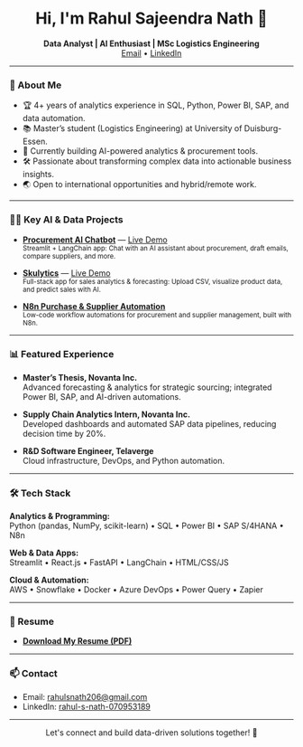 <!-- Profile Banner (optional) -->
<!-- ![Banner](https://your-image-url.com/banner.png) -->

<h1 align="center">Hi, I'm Rahul Sajeendra Nath 👋</h1>

<p align="center">
  <b>Data Analyst | AI Enthusiast | MSc Logistics Engineering</b><br>
  <a href="mailto:rahulsnath206@gmail.com">Email</a> •
  <a href="https://linkedin.com/in/rahul-s-nath-070953189">LinkedIn</a>
</p>

---

### 🚀 About Me

- 🏆 4+ years of analytics experience in SQL, Python, Power BI, SAP, and data automation.
- 📚 Master’s student (Logistics Engineering) at University of Duisburg-Essen.
- 🔭 Currently building AI-powered analytics & procurement tools.
- 🛠️ Passionate about transforming complex data into actionable business insights.
- 🌏 Open to international opportunities and hybrid/remote work.

---

### 🧑‍💻 Key AI & Data Projects

- [**Procurement AI Chatbot**](https://github.com/rahulsnath206/procurement-chatbot) — [Live Demo](https://procurement-chatbot-rahul.streamlit.app/)  
  <sub>Streamlit + LangChain app: Chat with an AI assistant about procurement, draft emails, compare suppliers, and more.</sub>

- [**Skulytics**](https://github.com/rahulsnath206/Skulytics) — [Live Demo](https://skulytics-frontend.onrender.com/)  
  <sub>Full-stack app for sales analytics & forecasting: Upload CSV, visualize product data, and predict sales with AI.</sub>

- [**N8n Purchase & Supplier Automation**](https://github.com/rahulsnath206/N8n-purchase-supplier-automation)  
  <sub>Low-code workflow automations for procurement and supplier management, built with N8n.</sub>

---

### 📊 Featured Experience

- **Master’s Thesis, Novanta Inc.**  
  Advanced forecasting & analytics for strategic sourcing; integrated Power BI, SAP, and AI-driven automations.

- **Supply Chain Analytics Intern, Novanta Inc.**  
  Developed dashboards and automated SAP data pipelines, reducing decision time by 20%.

- **R&D Software Engineer, Telaverge**  
  Cloud infrastructure, DevOps, and Python automation.

---

### 🛠️ Tech Stack

**Analytics & Programming:**  
Python (pandas, NumPy, scikit-learn) • SQL • Power BI • SAP S/4HANA • N8n

**Web & Data Apps:**  
Streamlit • React.js • FastAPI • LangChain • HTML/CSS/JS

**Cloud & Automation:**  
AWS • Snowflake • Docker • Azure DevOps • Power Query • Zapier

---

### 📜 Resume

- [**Download My Resume (PDF)**](https://github.com/rahulsnath206/rahulsnath206/raw/main/Rahul_EN.pdf)

---

### 📫 Contact

- Email: [rahulsnath206@gmail.com](mailto:rahulsnath206@gmail.com)
- LinkedIn: [rahul-s-nath-070953189](https://linkedin.com/in/rahul-s-nath-070953189)

---

<p align="center">Let's connect and build data-driven solutions together! 🚀</p>

